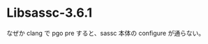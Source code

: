# Libsassc-3.6.1

なぜか clang で pgo pre すると、sassc 本体の configure が通らない。


<!-- vim: set tw=90 filetype=markdown : -->
